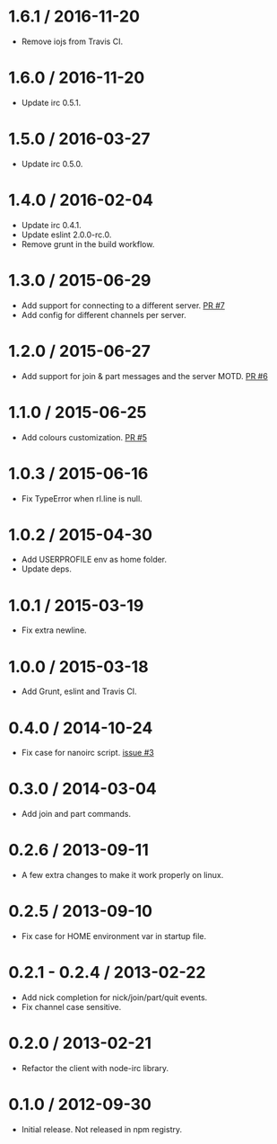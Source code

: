 1.6.1 / 2016-11-20
==================

* Remove iojs from Travis CI.

1.6.0 / 2016-11-20
==================

* Update irc 0.5.1.

1.5.0 / 2016-03-27
==================

* Update irc 0.5.0.

1.4.0 / 2016-02-04
==================

* Update irc 0.4.1.
* Update eslint 2.0.0-rc.0.
* Remove grunt in the build workflow.

1.3.0 / 2015-06-29
==================

* Add support for connecting to a different server. [PR #7](https://github.com/albertosantini/node-nanoirc/pull/7)
* Add config for different channels per server.

1.2.0 / 2015-06-27
==================

* Add support for join & part messages and the server MOTD. [PR #6](https://github.com/albertosantini/node-nanoirc/pull/6)

1.1.0 / 2015-06-25
==================

* Add colours customization. [PR #5](https://github.com/albertosantini/node-nanoirc/pull/5)

1.0.3 / 2015-06-16
==================

* Fix TypeError when rl.line is null.

1.0.2 / 2015-04-30
==================

* Add USERPROFILE env as home folder.
* Update deps.

1.0.1 / 2015-03-19
==================

* Fix extra newline.

1.0.0 / 2015-03-18
==================

* Add Grunt, eslint and Travis CI.

0.4.0 / 2014-10-24
==================

* Fix case for nanoirc script. [issue #3](https://github.com/albertosantini/node-nanoirc/issues/3)

0.3.0 / 2014-03-04
==================

* Add join and part commands.

0.2.6 / 2013-09-11
==================

* A few extra changes to make it work properly on linux.

0.2.5 / 2013-09-10
==================

* Fix case for HOME environment var in startup file.

0.2.1 - 0.2.4 / 2013-02-22
==========================

* Add nick completion for nick/join/part/quit events.
* Fix channel case sensitive.

0.2.0 / 2013-02-21
==================

* Refactor the client with node-irc library.

0.1.0 / 2012-09-30
==================

* Initial release. Not released in npm registry.
